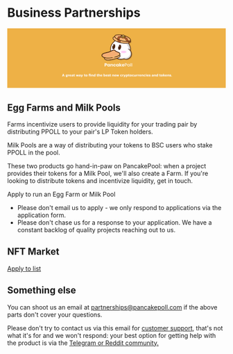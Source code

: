 # Business Partnerships

![](../.gitbook/assets/NEWBAN.jpg)

## Egg Farms and Milk Pools

Farms incentivize users to provide liquidity for your trading pair by distributing PPOLL to your pair's LP Token holders.

Milk Pools are a way of distributing your tokens to BSC users who stake PPOLL in the pool.

These two products go hand-in-paw on PancakePool: when a project provides their tokens for a Milk Pool, we'll also create a Farm. If you're looking to distribute tokens and incentivize liquidity, get in touch.

Apply to run an Egg Farm or Milk Pool

* Please don't email us to apply - we only respond to applications via the application form.
* Please don't chase us for a response to your application. We have a constant backlog of quality projects reaching out to us.

## NFT Market <a href="exchange" id="exchange"></a>

[Apply to list](nft-market-applications.md)

## Something else

You can shoot us an email at partnerships@pancakepoll.com if the above parts don't cover your questions.

Please don't try to contact us via this email for [customer support](customer-support.md), that's not what it's for and we won't respond: your best option for getting help with the product is via the [Telegram or Reddit community.](social-accounts-and-communities.md)
